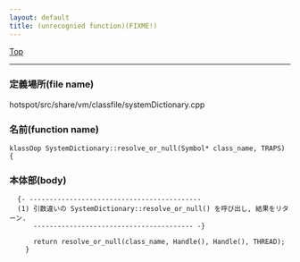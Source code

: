 ```yaml
---
layout: default
title: (unrecognied function)(FIXME!)
---
```

[Top](../index.html)

--- 
### 定義場所(file name)
hotspot/src/share/vm/classfile/systemDictionary.cpp

### 名前(function name)
```
klassOop SystemDictionary::resolve_or_null(Symbol* class_name, TRAPS) {
```

### 本体部(body)
```
  {- -------------------------------------------
  (1) 引数違いの SystemDictionary::resolve_or_null() を呼び出し, 結果をリターン.
      ---------------------------------------- -}

	  return resolve_or_null(class_name, Handle(), Handle(), THREAD);
	}
	
```


